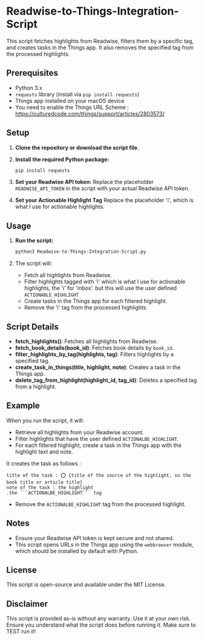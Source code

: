 # Readwise-to-Things-Integration-Script
This script fetches highlights from Readwise, filters them by a specific tag, and creates tasks in the Things app. It also removes the specified tag from the processed highlights.

## Prerequisites

- Python 3.x
- `requests` library (install via `pip install requests`)
- Things app installed on your macOS device
- You need to enable the Things URL Scheme : https://culturedcode.com/things/support/articles/2803573/

## Setup

1. **Clone the repository or download the script file.**

2. **Install the required Python package:**
   ```bash
   pip install requests
   ```

3. **Set your Readwise API token:**
   Replace the placeholder `READWISE_API_TOKEN` in the script with your actual Readwise API token.

4. **Set your Actionable Highlight Tag**
   Replace the placeholder 'i', which is what I use for actionable highlights.

## Usage

1. **Run the script:**
   ```zsh
   python3 Readwise-to-Things-Integration-Script.py
   ```

2. The script will:
   - Fetch all highlights from Readwise.
   - Filter highlights tagged with 'i' which is what I use for actionable highlights, the 'i' for 'inbox'. but this will use the user defined ```ACTIONABLE_HIGHLIGHT```
   - Create tasks in the Things app for each filtered highlight.
   - Remove the 'i' tag from the processed highlights.

## Script Details

- **fetch_highlights()**: Fetches all highlights from Readwise.
- **fetch_book_details(book_id)**: Fetches book details by `book_id`.
- **filter_highlights_by_tag(highlights, tag)**: Filters highlights by a specified tag.
- **create_task_in_things(title, highlight, note)**: Creates a task in the Things app.
- **delete_tag_from_highlight(highlight_id, tag_id)**: Deletes a specified tag from a highlight.

## Example

When you run the script, it will:
- Retrieve all highlights from your Readwise account.
- Filter highlights that have the user defined ```ACTIONALBE_HIGHLIGHT```.
- For each filtered highlight, create a task in the Things app with the highlight text and note. 

It creates the task as follows : 
```
title of the task : ⭕️ {title of the source of the highlight, so the book title or article title}
note of the task : the highlight
.the ```ACTIONALBE_HIGHLIGHT``` tag
```


- Remove the ```ACTIONALBE_HIGHLIGHT``` tag from the processed highlight.

## Notes

- Ensure your Readwise API token is kept secure and not shared.
- This script opens URLs in the Things app using the `webbrowser` module, which should be installed by default with Python. 

## License

This script is open-source and available under the MIT License.

## Disclaimer

This script is provided as-is without any warranty. Use it at your own risk. Ensure you understand what the script does before running it. Make sure to TEST run it! 
